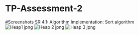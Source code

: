 # TP-Assessment-2
#Screenshots SR 4.1: Algorithm Implementation: Sort algorithm 
![Heap1 jpng](https://github.com/AndileOwen/TP-Assessment-2/assets/148968558/3d4fb89d-f95b-48a9-8837-e01e7499db25)
![Heap 2 jpng](https://github.com/AndileOwen/TP-Assessment-2/assets/148968558/ec7fda87-5421-429c-b60a-62aabe05a313)
![Heap 3 jpng](https://github.com/AndileOwen/TP-Assessment-2/assets/148968558/32a5d82d-dc8b-4859-bcd2-5cb1cb808385)
